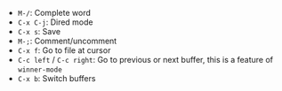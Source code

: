 - `M-/`: Complete word
- `C-x C-j`: Dired mode
- `C-x s`: Save
- `M-;`: Comment/uncomment
- `C-x f`: Go to file at cursor
- `C-c left` / `C-c right`: Go to previous or next buffer, this is a feature of `winner-mode`
- `C-x b`: Switch buffers
